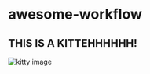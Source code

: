 # awesome-workflow
## THIS IS A KITTEHHHHHH!
![kitty image](https://lh4.ggpht.com/M1XTibfCgpi5pgjSDb7kXDh21N8fpn-8evzQVAX-qGFhSyArDmSuCAv1pjVp4jbAt_g=h900)

